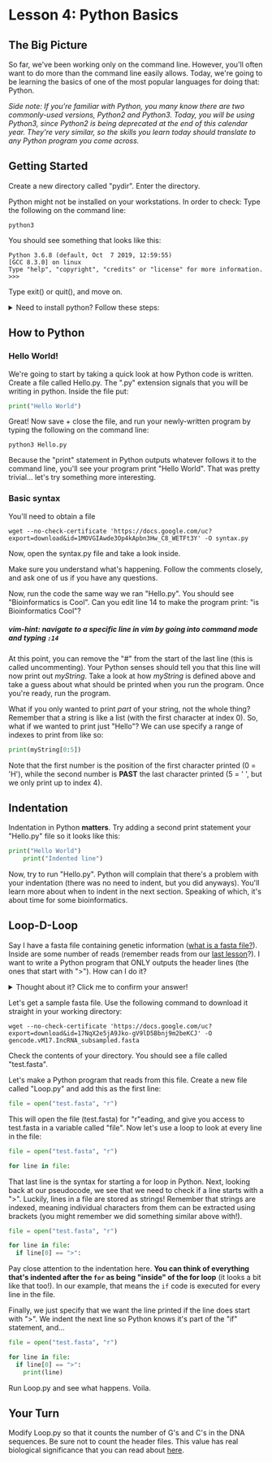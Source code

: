 # Lesson 4: Python Basics

## The Big Picture

So far, we've been working only on the command line. However, you'll often want to do more than the command line easily allows. Today, we're going to be learning the basics of one of the most popular languages for doing that: Python.

*Side note: If you're familiar with Python, you many know there are two commonly-used versions, Python2 and Python3. Today, you will be using Python3, since Python2 is being deprecated at the end of this calendar year. They're very similar, so the skills you learn today should translate to any Python program you come across.*

## Getting Started

Create a new directory called "pydir". Enter the directory.

Python might not be installed on your workstations. In order to check: Type the following on the command line:
```shell
python3
```
You should see something that looks like this:
```shell
Python 3.6.8 (default, Oct  7 2019, 12:59:55) 
[GCC 8.3.0] on linux
Type "help", "copyright", "credits" or "license" for more information.
>>> 
```
Type exit() or quit(), and move on.

<details>
    <summary>Need to install python? Follow these steps:</summary>
    - Go to https://www.python.org/downloads/
    - Download the latest version of Python for your OS
    - Open the installer and follow the installation steps
</details>

## How to Python

### Hello World!
We're going to start by taking a quick look at how Python code is written. Create a file called Hello.py. The ".py" extension signals that you will be writing in python. Inside the file put:
```python
print("Hello World")
```

Great! Now save + close the file, and run your newly-written program by typing the following on the command line:
```shell
python3 Hello.py
```

Because the "print" statement in Python outputs whatever follows it to the command line, you'll see your program print "Hello World". That was pretty trivial... let's try something more interesting.

### Basic syntax

You'll need to obtain a file 
```shell
wget --no-check-certificate 'https://docs.google.com/uc?export=download&id=1MOVGIAwde3Op4kApbn3Hw_C8_WETFt3Y' -O syntax.py
```
Now, open the syntax.py file and take a look inside.

Make sure you understand what's happening. Follow the comments closely, and ask one of us if you have any questions.

Now, run the code the same way we ran "Hello.py". You should see "Bioinformatics is Cool". Can you edit line 14 to make the program print: "is Bioinformatics Cool"?

##### vim-hint: navigate to a specific line in vim by going into command mode and typing ```:14```

At this point, you can remove the "#" from the start of the last line (this is called uncommenting). Your Python senses should tell you that this line will now print out *myString*. Take a look at how *myString* is defined above and take a guess about what should be printed when you run the program. Once you're ready, run the program.

What if you only wanted to print *part* of your string, not the whole thing? Remember that a string is like a list (with the first character at index 0). So, what if we wanted to print just "Hello"? We can use specify a range of indexes to print from like so:

``` python
print(myString[0:5])
```

Note that the first number is the position of the first character printed (0 = 'H'), while the second number is **PAST** the last character printed (5 = ' ', but we only print up to index 4).

## Indentation 

Indentation in Python **matters**. Try adding a second print statement your "Hello.py" file so it looks like this:
``` python
print("Hello World")
    print("Indented line")
```

Now, try to run "Hello.py". Python will complain that there's a problem with your indentation (there was no need to indent, but you did anyways). You'll learn more about when to indent in the next section. Speaking of which, it's about time for some bioinformatics.

## Loop-D-Loop

Say I have a fasta file containing genetic information ([what is a fasta file?](https://www.genomatix.de/online_help/help/sequence_formats.html#FASTA)). Inside are some number of reads (remember reads from our [last lesson](/1_Welcome.md)?). I want to write a Python program that ONLY outputs the header lines (the ones that start with ">"). How can I do it?

<details>
  <summary>Thought about it? Click me to confirm your answer!</summary>
  
  ```
  -check every line-
    -if it starts with a ">"-
        -print the line-
  ```

   This is one simple **representation** of how you could achieve this task. The **implementation** in Python, as we shall see, uses a loop. Which one of the three pseudocode lines above suggests we will need a loop?
</details>


Let's get a sample fasta file. Use the following command to download it straight in your working directory:

```shell
wget --no-check-certificate 'https://docs.google.com/uc?export=download&id=17NqX2e5jA9Jko-gV9lD5Bbnj9m2beKCJ' -O gencode.vM17.IncRNA_subsampled.fasta
```

Check the contents of your directory. You should see a file called "test.fasta". 

Let's make a Python program that reads from this file. Create a new file called "Loop.py" and add this as the first line:
```python
file = open("test.fasta", "r")
```

This will open the file (test.fasta) for "r"eading, and give you access to test.fasta in a variable called "file". Now let's use a loop to look at every line in the file:
```python
file = open("test.fasta", "r")

for line in file:
```

That last line is the syntax for starting a for loop in Python. Next, looking back at our pseudocode, we see that we need to check if a line starts with a ">". Luckily, lines in a file are stored as strings! Remember that strings are indexed, meaning individual characters from them can be extracted using brackets (you might remember we did something similar above with!). 
```python
file = open("test.fasta", "r")

for line in file:
  if line[0] == ">":
```

Pay close attention to the indentation here. **You can think of everything that's indented after the `for` as being "inside" of the for loop** (it looks a bit like that too!). In our example, that means the `if` code is executed for every line in the file.

Finally, we just specify that we want the line printed if the line does start with ">". We indent the next line so Python knows it's part of the "if" statement, and...

```python
file = open("test.fasta", "r")

for line in file:
  if line[0] == ">":
    print(line)
```

Run Loop.py and see what happens. Voila.

## Your Turn
Modify Loop.py so that it counts the number of G's and C's in the DNA sequences. Be sure not to count the header files. This value has real biological significance that you can read about [here](https://en.wikipedia.org/wiki/GC-content).
